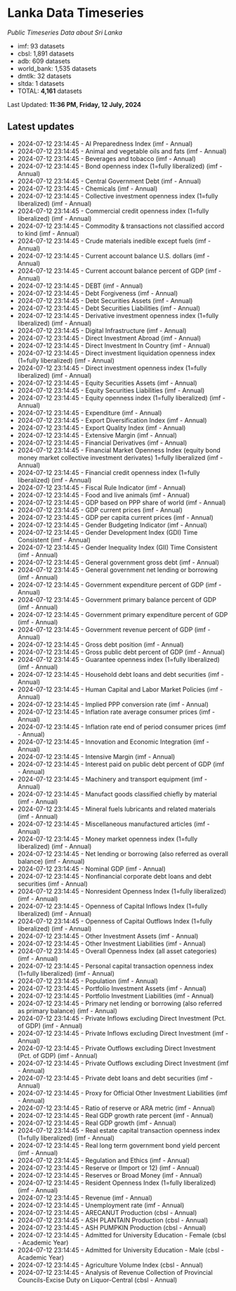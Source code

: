 # Lanka Data Timeseries
*Public Timeseries Data about Sri Lanka*

* imf: 93 datasets
* cbsl: 1,891 datasets
* adb: 609 datasets
* world_bank: 1,535 datasets
* dmtlk: 32 datasets
* sltda: 1 datasets
* TOTAL: **4,161** datasets

Last Updated: **11:36 PM, Friday, 12 July, 2024**

## Latest updates

* 2024-07-12 23:14:45 - AI Preparedness Index (imf - Annual)
* 2024-07-12 23:14:45 - Animal and vegetable oils and fats (imf - Annual)
* 2024-07-12 23:14:45 - Beverages and tobacco (imf - Annual)
* 2024-07-12 23:14:45 - Bond openness index (1=fully liberalized) (imf - Annual)
* 2024-07-12 23:14:45 - Central Government Debt (imf - Annual)
* 2024-07-12 23:14:45 - Chemicals (imf - Annual)
* 2024-07-12 23:14:45 - Collective investment openness index (1=fully liberalized) (imf - Annual)
* 2024-07-12 23:14:45 - Commercial credit openness index (1=fully liberalized) (imf - Annual)
* 2024-07-12 23:14:45 - Commodity & transactions not classified accord to kind (imf - Annual)
* 2024-07-12 23:14:45 - Crude materials inedible except fuels (imf - Annual)
* 2024-07-12 23:14:45 - Current account balance U.S. dollars (imf - Annual)
* 2024-07-12 23:14:45 - Current account balance percent of GDP (imf - Annual)
* 2024-07-12 23:14:45 - DEBT (imf - Annual)
* 2024-07-12 23:14:45 - Debt Forgiveness (imf - Annual)
* 2024-07-12 23:14:45 - Debt Securities Assets (imf - Annual)
* 2024-07-12 23:14:45 - Debt Securities Liabilities (imf - Annual)
* 2024-07-12 23:14:45 - Derivative investment openness index (1=fully liberalized) (imf - Annual)
* 2024-07-12 23:14:45 - Digital Infrastructure (imf - Annual)
* 2024-07-12 23:14:45 - Direct Investment Abroad (imf - Annual)
* 2024-07-12 23:14:45 - Direct Investment In Country (imf - Annual)
* 2024-07-12 23:14:45 - Direct investment liquidation openness index (1=fully liberalized) (imf - Annual)
* 2024-07-12 23:14:45 - Direct investment openness index (1=fully liberalized) (imf - Annual)
* 2024-07-12 23:14:45 - Equity Securities Assets (imf - Annual)
* 2024-07-12 23:14:45 - Equity Securities Liabilities (imf - Annual)
* 2024-07-12 23:14:45 - Equity openness index (1=fully liberalized) (imf - Annual)
* 2024-07-12 23:14:45 - Expenditure (imf - Annual)
* 2024-07-12 23:14:45 - Export Diversification Index (imf - Annual)
* 2024-07-12 23:14:45 - Export Quality Index (imf - Annual)
* 2024-07-12 23:14:45 - Extensive Margin (imf - Annual)
* 2024-07-12 23:14:45 - Financial Derivatives (imf - Annual)
* 2024-07-12 23:14:45 - Financial Market Openness Index (equity bond money market collective investment derivates) 1=fully liberalized (imf - Annual)
* 2024-07-12 23:14:45 - Financial credit openness index (1=fully liberalized) (imf - Annual)
* 2024-07-12 23:14:45 - Fiscal Rule Indicator (imf - Annual)
* 2024-07-12 23:14:45 - Food and live animals (imf - Annual)
* 2024-07-12 23:14:45 - GDP based on PPP share of world (imf - Annual)
* 2024-07-12 23:14:45 - GDP current prices (imf - Annual)
* 2024-07-12 23:14:45 - GDP per capita current prices (imf - Annual)
* 2024-07-12 23:14:45 - Gender Budgeting Indicator (imf - Annual)
* 2024-07-12 23:14:45 - Gender Development Index (GDI) Time Consistent (imf - Annual)
* 2024-07-12 23:14:45 - Gender Inequality Index (GII) Time Consistent (imf - Annual)
* 2024-07-12 23:14:45 - General government gross debt (imf - Annual)
* 2024-07-12 23:14:45 - General government net lending or borrowing (imf - Annual)
* 2024-07-12 23:14:45 - Government expenditure percent of GDP (imf - Annual)
* 2024-07-12 23:14:45 - Government primary balance percent of GDP (imf - Annual)
* 2024-07-12 23:14:45 - Government primary expenditure percent of GDP (imf - Annual)
* 2024-07-12 23:14:45 - Government revenue percent of GDP (imf - Annual)
* 2024-07-12 23:14:45 - Gross debt position (imf - Annual)
* 2024-07-12 23:14:45 - Gross public debt percent of GDP (imf - Annual)
* 2024-07-12 23:14:45 - Guarantee openness index (1=fully liberalized) (imf - Annual)
* 2024-07-12 23:14:45 - Household debt loans and debt securities (imf - Annual)
* 2024-07-12 23:14:45 - Human Capital and Labor Market Policies (imf - Annual)
* 2024-07-12 23:14:45 - Implied PPP conversion rate (imf - Annual)
* 2024-07-12 23:14:45 - Inflation rate average consumer prices (imf - Annual)
* 2024-07-12 23:14:45 - Inflation rate end of period consumer prices (imf - Annual)
* 2024-07-12 23:14:45 - Innovation and Economic Integration (imf - Annual)
* 2024-07-12 23:14:45 - Intensive Margin (imf - Annual)
* 2024-07-12 23:14:45 - Interest paid on public debt percent of GDP (imf - Annual)
* 2024-07-12 23:14:45 - Machinery and transport equipment (imf - Annual)
* 2024-07-12 23:14:45 - Manufact goods classified chiefly by material (imf - Annual)
* 2024-07-12 23:14:45 - Mineral fuels lubricants and related materials (imf - Annual)
* 2024-07-12 23:14:45 - Miscellaneous manufactured articles (imf - Annual)
* 2024-07-12 23:14:45 - Money market openness index (1=fully liberalized) (imf - Annual)
* 2024-07-12 23:14:45 - Net lending or borrowing (also referred as overall balance) (imf - Annual)
* 2024-07-12 23:14:45 - Nominal GDP (imf - Annual)
* 2024-07-12 23:14:45 - Nonfinancial corporate debt loans and debt securities (imf - Annual)
* 2024-07-12 23:14:45 - Nonresident Openness Index (1=fully liberalized) (imf - Annual)
* 2024-07-12 23:14:45 - Openness of Capital Inflows Index (1=fully liberalized) (imf - Annual)
* 2024-07-12 23:14:45 - Openness of Capital Outflows Index (1=fully liberalized) (imf - Annual)
* 2024-07-12 23:14:45 - Other Investment Assets (imf - Annual)
* 2024-07-12 23:14:45 - Other Investment Liabilities (imf - Annual)
* 2024-07-12 23:14:45 - Overall Openness Index (all asset categories) (imf - Annual)
* 2024-07-12 23:14:45 - Personal capital transaction openness index (1=fully liberalized) (imf - Annual)
* 2024-07-12 23:14:45 - Population (imf - Annual)
* 2024-07-12 23:14:45 - Portfolio Investment Assets (imf - Annual)
* 2024-07-12 23:14:45 - Portfolio Investment Liabilities (imf - Annual)
* 2024-07-12 23:14:45 - Primary net lending or borrowing (also referred as primary balance) (imf - Annual)
* 2024-07-12 23:14:45 - Private Inflows excluding Direct Investment (Pct. of GDP) (imf - Annual)
* 2024-07-12 23:14:45 - Private Inflows excluding Direct Investment (imf - Annual)
* 2024-07-12 23:14:45 - Private Outflows excluding Direct Investment (Pct. of GDP) (imf - Annual)
* 2024-07-12 23:14:45 - Private Outflows excluding Direct Investment (imf - Annual)
* 2024-07-12 23:14:45 - Private debt loans and debt securities (imf - Annual)
* 2024-07-12 23:14:45 - Proxy for Official Other Investment Liabilities (imf - Annual)
* 2024-07-12 23:14:45 - Ratio of reserve or ARA metric (imf - Annual)
* 2024-07-12 23:14:45 - Real GDP growth rate percent (imf - Annual)
* 2024-07-12 23:14:45 - Real GDP growth (imf - Annual)
* 2024-07-12 23:14:45 - Real estate capital transaction openness index (1=fully liberalized) (imf - Annual)
* 2024-07-12 23:14:45 - Real long term government bond yield percent (imf - Annual)
* 2024-07-12 23:14:45 - Regulation and Ethics (imf - Annual)
* 2024-07-12 23:14:45 - Reserve or (Import or 12) (imf - Annual)
* 2024-07-12 23:14:45 - Reserves or Broad Money (imf - Annual)
* 2024-07-12 23:14:45 - Resident Openness Index (1=fully liberalized) (imf - Annual)
* 2024-07-12 23:14:45 - Revenue (imf - Annual)
* 2024-07-12 23:14:45 - Unemployment rate (imf - Annual)
* 2024-07-12 23:14:45 - ARECANUT Production (cbsl - Annual)
* 2024-07-12 23:14:45 - ASH PLANTAIN Production (cbsl - Annual)
* 2024-07-12 23:14:45 - ASH PUMPKIN Production (cbsl - Annual)
* 2024-07-12 23:14:45 - Admitted for University Education - Female (cbsl - Academic Year)
* 2024-07-12 23:14:45 - Admitted for University Education - Male (cbsl - Academic Year)
* 2024-07-12 23:14:45 - Agriculture Volume Index (cbsl - Annual)
* 2024-07-12 23:14:45 - Analysis of Revenue Collection of Provincial Councils-Excise Duty on Liquor-Central (cbsl - Annual)
